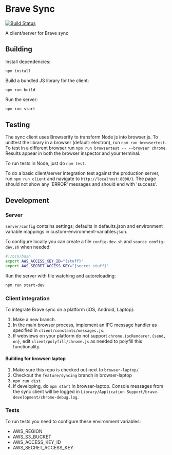 # Brave Sync

[![Build
Status](https://travis-ci.org/brave/sync.svg?branch=master)](https://travis-ci.org/brave/sync)

A client/server for Brave sync

## Building

Install dependencies:

```
npm install
```

Build a bundled JS library for the client:

```
npm run build
```

Run the server:

```sh
npm run start
```

## Testing

The sync client uses Browserify to transform Node js into browser js. To unittest
the library in a browser (default: electron), run `npm run browsertest`.
To test in a different browser run `npm run browsertest -- --browser chrome`.
Results appear in both the browser inspector and your terminal.

To run tests in Node, just do `npm test`.

To do a basic client/server integration test against the production server, run
`npm run client` and navigate to `http://localhost:8000/`). The page
should not show any 'ERROR' messages and should end with 'success'.

## Development

### Server

`server/config` contains settings; defaults in defaults.json and environment variable mappings in custom-environment-variables.json.

To configure locally you can create a file `config-dev.sh` and `source config-dev.sh` when needed:

```sh
#!/bin/bash
export AWS_ACCESS_KEY_ID="{stuff}"
export AWS_SECRET_ACCESS_KEY="{secret stuff}"
```

Run the server with file watching and autoreloading:
```sh
npm run start-dev
```

### Client integration

To integrate Brave sync on a platform (iOS, Android, Laptop):

1. Make a new branch.
2. In the main browser process, implement an IPC message handler as specified
   in `client/constants/messages.js`.
3. If webviews on your platform do not support `chrome.ipcRenderer.{send, on}`,
   edit `client/polyfill/chrome.js` as needed to polyfill this functionality.

#### Building for browser-laptop

1. Make sure this repo is checked out next to `browser-laptop/`
2. Checkout the `feature/syncing` branch in browser-laptop
3. `npm run dist`
4. If developing, do `npm start` in browser-laptop. Console messages from the
   sync client will be logged in `Library/Application
   Support/brave-development/chrome-debug.log`.

### Tests

To run tests you need to configure these environment variables:

- AWS_REGION
- AWS_S3_BUCKET
- AWS_ACCESS_KEY_ID
- AWS_SECRET_ACCESS_KEY

